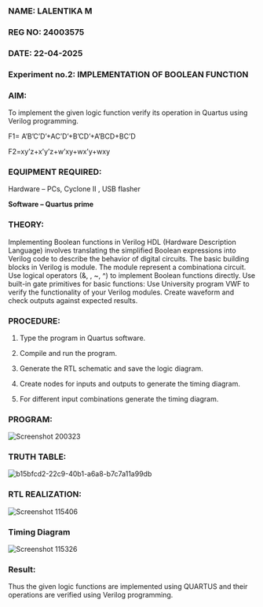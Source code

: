 ### NAME: LALENTIKA M
### REG NO: 24003575
### DATE: 22-04-2025
### Experiment no.2: IMPLEMENTATION OF BOOLEAN FUNCTION

### AIM:

To implement the given logic function verify its operation in Quartus using Verilog programming.

F1= A’B’C’D’+AC’D’+B’CD’+A’BCD+BC’D 

F2=xy’z+x’y’z+w’xy+wx’y+wxy

### EQUIPMENT REQUIRED:

Hardware – PCs, Cyclone II , USB flasher

**Software – Quartus prime**

### THEORY:
Implementing Boolean functions in Verilog HDL (Hardware Description Language)
involves translating the simplified Boolean expressions into Verilog code to describe the
behavior of digital circuits. The basic building blocks in Verilog is module. The module
represent a combinationa circuit. Use logical operators (&, , ~, ^) to implement Boolean
functions directly. Use built-in gate primitives for basic functions: Use University
program VWF to verify the functionality of your Verilog modules. Create waveform and
check outputs against expected results.

### PROCEDURE:
1.	Type the program in Quartus software.

2.	Compile and run the program.

3.	Generate the RTL schematic and save the logic diagram.

4.	Create nodes for inputs and outputs to generate the timing diagram.

5.	For different input combinations generate the timing diagram.

### PROGRAM:
![Screenshot 200323](https://github.com/user-attachments/assets/3d359209-e1c0-484d-a2c8-ef2c4c6acebb)
### TRUTH TABLE:
![b15bfcd2-22c9-40b1-a6a8-b7c7a11a99db](https://github.com/user-attachments/assets/646037b4-07fa-44b5-bd2f-9cc4d3770c09)
### RTL REALIZATION:
![Screenshot 115406](https://github.com/user-attachments/assets/1072979e-a5bd-405f-84a2-5d8dd4b78ccc)
### Timing Diagram
![Screenshot 115326](https://github.com/user-attachments/assets/8ecf36a6-5905-44df-8457-298be0a25633)
### Result:
Thus the given logic functions are implemented using QUARTUS and their operations are verified using Verilog programming.

